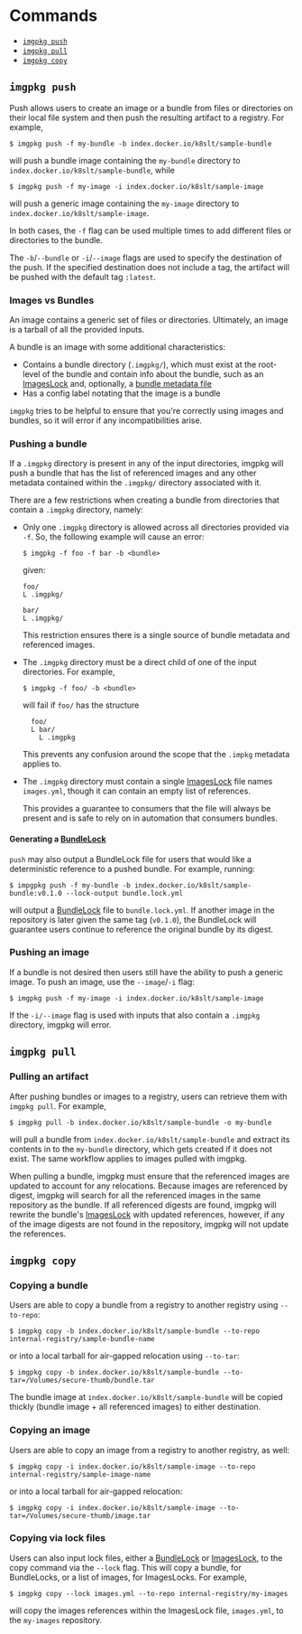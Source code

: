 # Commands

- [`imgpkg push`](#imgpkg-push)
- [`imgpkg pull`](#imgpkg-pull)
- [`imgpkg copy`](#imgpkg-copy)

## `imgpkg push`

Push allows users to create an image or a bundle from files or directories on their local file system and
then push the resulting artifact to a registry. For example,

`$ imgpkg push -f my-bundle -b index.docker.io/k8slt/sample-bundle`

will push a bundle image containing the `my-bundle` directory to `index.docker.io/k8slt/sample-bundle`, while

`$ imgpkg push -f my-image -i index.docker.io/k8slt/sample-image`

will push a generic image containing the `my-image` directory to `index.docker.io/k8slt/sample-image`.

In both cases, the `-f` flag can be used multiple times to add different files or directories to the bundle.

The `-b`/`--bundle` or `-i`/`--image` flags are used to specify the destination of the push.
If the specified destination does not include a tag, the artifact will be pushed with the default tag `:latest`.


### Images vs Bundles

An image contains a generic set of files or directories. Ultimately, an image is a tarball of all the provided inputs.

A bundle is an image with some additional characteristics:
- Contains a bundle directory (`.imgpkg/`), which must exist at the root-level of the bundle and
  contain info about the bundle, such as an [ImagesLock](resources.md#imageslock) and,
  optionally, a [bundle metadata file](resources.md#bundle-metadata)
- Has a config label notating that the image is a bundle

`imgpkg` tries to be helpful to ensure that you're correctly using images and bundles, so it will error if any incompatibilities arise.

### Pushing a bundle

If a `.imgpkg` directory is present in any of the input directories, imgpkg will push a bundle that has the list of referenced images and any other metadata contained within the `.imgpkg/` directory associated with it.

There are a few restrictions when creating a bundle from directories that contain a `.imgpkg` directory, namely:

* Only one `.imgpkg` directory is allowed across all directories provided via `-f`. So, the following example will cause an error:

  `$ imgpkg -f foo -f bar -b <bundle>`

  given:

  ```
  foo/
  L .imgpkg/

  bar/
  L .imgpkg/
  ```

  This restriction ensures there is a single source of bundle metadata and referenced images.

* The `.imgpkg` directory must be a direct child of one of the input directories. For example,

  `$ imgpkg -f foo/ -b <bundle>`

  will fail if `foo/` has the structure

  ```
    foo/
    L bar/
      L .imgpkg
  ```

  This prevents any confusion around the scope that the `.impkg` metadata applies to.

* The `.imgpkg` directory must contain a single
  [ImagesLock](resources.md#imageslock) file names `images.yml`, though it can contain an empty list
  of references.

  This provides a guarantee to consumers that the file will always be present
  and is safe to rely on in automation that consumers bundles.


#### Generating a [BundleLock](resources.md#bundlelock)

`push` may also output a BundleLock file for users that would like a deterministic reference to a pushed bundle. For example, running:

`$ impgpkg push -f my-bundle -b index.docker.io/k8slt/sample-bundle:v0.1.0 --lock-output
bundle.lock.yml`

will output a [BundleLock](resources.md#bundlelock) file to `bundle.lock.yml`. If another image in the repository is later given the same tag (`v0.1.0`), the BundleLock will guarantee users continue to reference the original bundle by its digest.

### Pushing an image

If a bundle is not desired then users still have the ability to push a generic image. To push an image, use the `--image`/`-i` flag:

`$ imgpkg push -f my-image -i index.docker.io/k8slt/sample-image`

If the `-i/--image` flag is used with inputs that also contain a `.imgpkg`
directory, imgpkg will error.

## `imgpkg pull`

### Pulling an artifact

After pushing bundles or images to a registry, users can retrieve them with `imgpkg pull`. For example,

`$ imgpkg pull -b index.docker.io/k8slt/sample-bundle -o my-bundle`

will pull a bundle from `index.docker.io/k8slt/sample-bundle` and extract its
contents in to the `my-bundle` directory, which gets created if it does not
exist. The same workflow applies to images pulled with imgpkg.

When pulling a bundle, imgpkg must ensure that the referenced images are updated
to account for any relocations. Because images are referenced by digest, imgpkg
will search for all the referenced images in the same repository as the bundle.
If all referenced digests are found, imgpkg will rewrite the bundle's
[ImagesLock](resources.md#imageslock) with updated references, however, if any
of the image digests are not found in the repository, imgpkg will not update the
references.

## `imgpkg copy`

### Copying a bundle

Users are able to copy a bundle from a registry to another registry using `--to-repo`:

`$ imgpkg copy -b index.docker.io/k8slt/sample-bundle --to-repo internal-registry/sample-bundle-name`

or into a local tarball for air-gapped relocation using `--to-tar`:

`$ imgpkg copy -b index.docker.io/k8slt/sample-bundle --to-tar=/Volumes/secure-thumb/bundle.tar`

The bundle image at `index.docker.io/k8slt/sample-bundle` will be copied thickly (bundle image + all referenced images)
to either destination.

### Copying an image

Users are able to copy an image from a registry to another registry, as well:

`$ imgpkg copy -i index.docker.io/k8slt/sample-image --to-repo internal-registry/sample-image-name`

or into a local tarball for air-gapped relocation:

`$ imgpkg copy -i index.docker.io/k8slt/sample-image --to-tar=/Volumes/secure-thumb/image.tar`

### Copying via lock files

Users can also input lock files, either a [BundleLock](resources.md#bundlelock) or
[ImagesLock](resources.md#imageslock), to the copy command via the `--lock` flag.
This will copy a bundle, for BundleLocks, or a list of images, for ImagesLocks.
For example,

`$ imgpkg copy --lock images.yml --to-repo internal-registry/my-images`

will copy the images references within the ImagesLock file, `images.yml`, to the
`my-images` repository.

